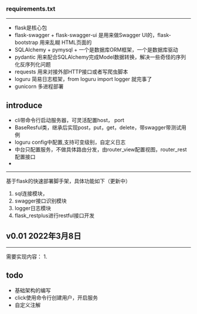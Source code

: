 ### requirements.txt

-------

* flask是核心包
* flask-swagger + flask-swagger-ui 是用来做Swagger UI的，flask-bootstrap 用来乱糊 HTML页面的
* SQLAlchemy + pymysql + 一个是数据库ORM框架，一个是数据库驱动
* pydantic 用来配合SQLAlchemy完成Model数据转换，解决一些奇怪的序列化反序列化问题
* requests 用来对接外部HTTP接口或者写爬虫脚本
* loguru 简易日志框架，from loguru import logger 就完事了
* gunicorn 多进程部署

## introduce
* cli带命令行启动服务器，可灵活配置host， port
* BaseResful类，继承后实现post，put，get，delete，带swagger带测试用例
* loguru config中配置,支持可变级别，自定义日志
* 中台只配置服务，不做具体路由分发，由router_view配置视图，router_rest配置接口
* 

--------------
基于flask的快速部署脚手架，具体功能如下（更新中）

1. sql连接模块，
2. swagger接口识别模块
3. logger日志模块
1. flask_restplus进行restful接口开发


## v0.01 2022年3月8日

--------------------
需要实现内容：
1. 

## todo 
* 基础架构的编写
* click使用命令行创建用户，开启服务
* 自定义注解
